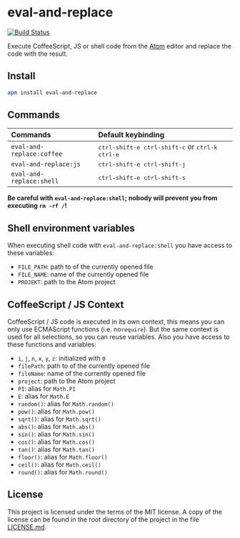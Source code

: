 # eval-and-replace

[![Build Status](https://travis-ci.org/MoritzKn/atom-eval-and-replace.svg?branch=master)](https://travis-ci.org/MoritzKn/atom-eval-and-replace)

Execute CoffeeScript, JS or shell code from the [Atom](https://atom.io) editor and replace the code with the result.

## Install
```sh
apm install eval-and-replace
```

## Commands
| Commands                   | Default keybinding                                               |
| :------------------------- | :--------------------------------------------------------------- |
| `eval-and-replace:coffee`  | <kbd>ctrl-shift-e ctrl-shift-c</kbd> or <kbd>ctrl-k ctrl-e</kbd> |
| `eval-and-replace:js`      | <kbd>ctrl-shift-e ctrl-shift-j</kbd>                             |
| `eval-and-replace:shell`   | <kbd>ctrl-shift-e ctrl-shift-s</kbd>                             |

**Be careful with `eval-and-replace:shell`; nobody will prevent you from executing `rm -rf /`!**

## Shell environment variables
When executing shell code with `eval-and-replace:shell` you have access to these variables:
* `FILE_PATH`: path to of the currently opened file
* `FILE_NAME`: name of the currently opened file
* `PROJEKT`: path to the Atom project

## CoffeeScript / JS Context
CoffeeScript / JS code is executed in its own context, this means you can only use ECMAScript
functions (i.e. no`require`). But the same context is used for all selections, so you can reuse
variables. Also you have access to these functions and variables:

* `i`, `j`, `n`, `x`, `y`, `z`: initialized with `0`
* `filePath`: path to of the currently opened file
* `fileName`: name of the currently opened file
* `project`: path to the Atom project
* `PI`: alias for `Math.PI`
* `E`: alias for `Math.E`
* `random()`: alias for `Math.random()`
* `pow()`: alias for `Math.pow()`
* `sqrt()`: alias for `Math.sqrt()`
* `abs()`: alias for `Math.abs()`
* `sin()`: alias for `Math.sin()`
* `cos()`: alias for `Math.cos()`
* `tan()`: alias for `Math.tan()`
* `floor()`: alias for `Math.floor()`
* `ceil()`: alias for `Math.ceil()`
* `round()`: alias for `Math.round()`

## License
This project is licensed under the terms of the MIT license. A copy of the license can 
be found in the root directory of the project in the file [LICENSE.md](./LICENSE.md).
